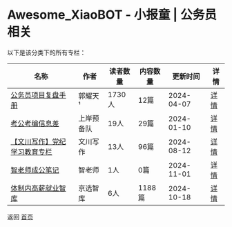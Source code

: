 # Awesome_XiaoBOT - 小报童 | 公务员相关

以下是该分类下的所有专栏：

| 名称 | 作者 | 读者数量 | 内容数量 | 更新时间 | 详情 |
|------|------|----------|----------|----------|------|
| [公务员项目复盘手册](https://xiaobot.net/p/gwy123?refer=9c3f1c95-a052-465a-9902-f6d75080262a) | 郭耀天¹ | 1730人 | 12篇 |  2024-04-07 | [详情](data/gwy123.md) |
| [考公考编信息差](https://xiaobot.net/p/006008?refer=9c3f1c95-a052-465a-9902-f6d75080262a) | 上岸预备队 | 19人 | 29篇 |  2024-01-10 | [详情](data/006008.md) |
| [【文川写作】党纪学习教育专栏](https://xiaobot.net/p/WC888?refer=9c3f1c95-a052-465a-9902-f6d75080262a) | 文川写作 | 13人 | 96篇 |  2024-08-12 | [详情](data/WC888.md) |
| [智老师成公笔记](https://xiaobot.net/p/zhiduoduo?refer=9c3f1c95-a052-465a-9902-f6d75080262a) | 智老师 | 1人 | 0篇 |  2024-11-01 | [详情](data/zhiduoduo.md) |
| [体制内高薪就业智库](https://xiaobot.net/p/jingxuanzhiku?refer=9c3f1c95-a052-465a-9902-f6d75080262a) | 京选智库 | 6人 | 1188篇 |  2024-10-18 | [详情](data/jingxuanzhiku.md) |


返回 [首页](../README.md)
